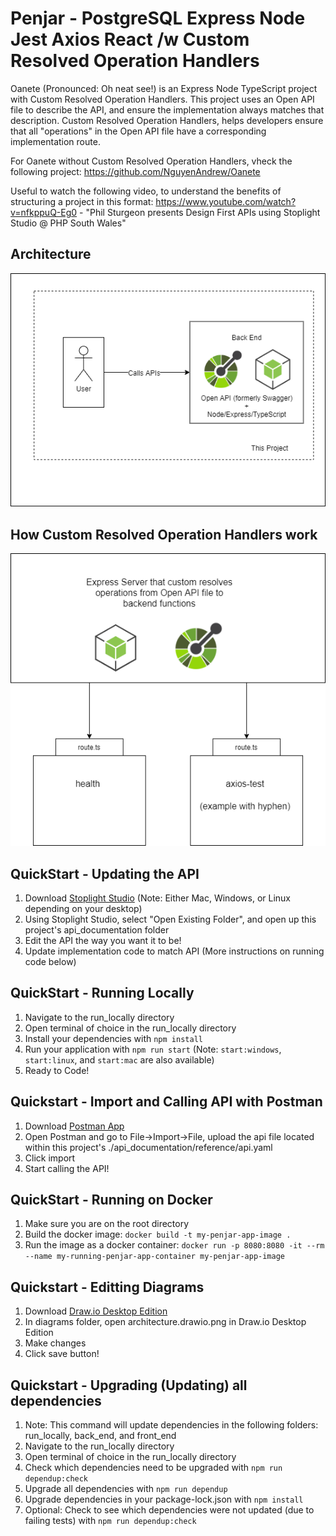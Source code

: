 # Penjar - PostgreSQL Express Node Jest Axios React /w Custom Resolved Operation Handlers

Oanete (Pronounced: Oh neat see!) is an Express Node TypeScript project with Custom Resolved Operation Handlers. This project uses an Open API file to describe the API, and ensure the implementation always matches that description. Custom Resolved Operation Handlers, helps developers ensure that all "operations" in the Open API file have a corresponding implementation route.

For Oanete without Custom Resolved Operation Handlers, vheck the following project: https://github.com/NguyenAndrew/Oanete

Useful to watch the following video, to understand the benefits of structuring a project in this format: https://www.youtube.com/watch?v=nfkppuQ-Eg0 - "Phil Sturgeon presents Design First APIs using Stoplight Studio @ PHP South Wales"

## Architecture

![Architecture](diagrams/architecture.drawio.png)

## How Custom Resolved Operation Handlers work

![Custom Resolved Operation Handlers](diagrams/custom-resolver.drawio.png)

## QuickStart - Updating the API
1. Download [Stoplight Studio](https://stoplight.io/studio/) (Note: Either Mac, Windows, or Linux depending on your desktop)
2. Using Stoplight Studio, select "Open Existing Folder", and open up this project's api_documentation folder
3. Edit the API the way you want it to be!
4. Update implementation code to match API (More instructions on running code below)

## QuickStart - Running Locally
1. Navigate to the run_locally directory
2. Open terminal of choice in the run_locally directory
3. Install your dependencies with ```npm install```
5. Run your application with ```npm run start``` (Note: `start:windows`, `start:linux`, and `start:mac` are also available)
6. Ready to Code!

## Quickstart - Import and Calling API with Postman
1. Download [Postman App](https://www.postman.com/downloads/)
2. Open Postman and go to File->Import->File, upload the api file located within this project's ./api_documentation/reference/api.yaml
3. Click import
4. Start calling the API!

## QuickStart - Running on Docker
1. Make sure you are on the root directory
2. Build the docker image: `docker build -t my-penjar-app-image .`
3. Run the image as a docker container: `docker run -p 8080:8080 -it --rm --name my-running-penjar-app-container my-penjar-app-image`

## Quickstart - Editting Diagrams
1. Download [Draw.io Desktop Edition](https://github.com/jgraph/drawio-desktop/releases)
2. In diagrams folder, open architecture.drawio.png in Draw.io Desktop Edition
3. Make changes
4. Click save button!

## Quickstart - Upgrading (Updating) all dependencies
1. Note: This command will update dependencies in the following folders: run_locally, back_end, and front_end
2. Navigate to the run_locally directory
3. Open terminal of choice in the run_locally directory
4. Check which dependencies need to be upgraded with ```npm run dependup:check```
5. Upgrade all dependencies with ```npm run dependup```
6. Upgrade dependencies in your package-lock.json with ```npm install```
7. Optional: Check to see which dependencies were not updated (due to failing tests) with ```npm run dependup:check```